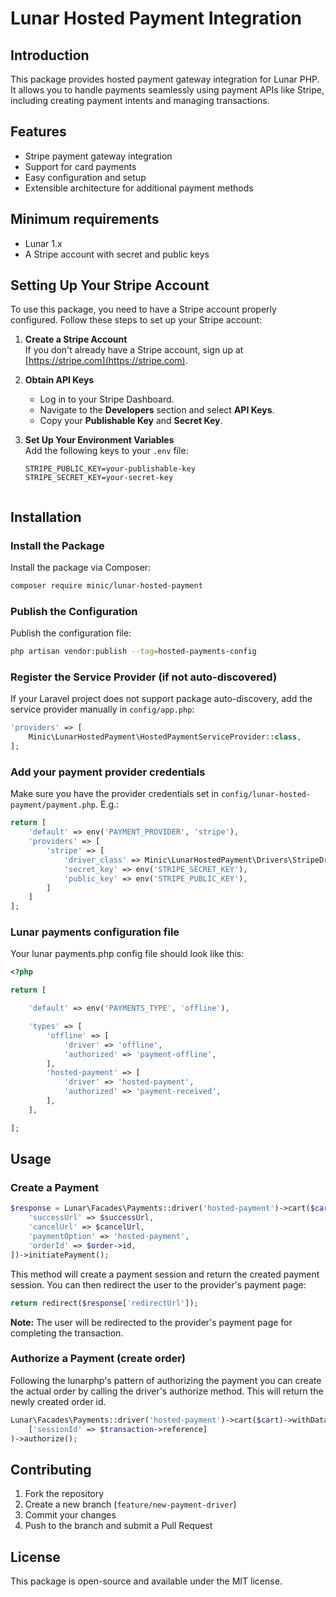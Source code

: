 # Lunar Hosted Payment Integration

## Introduction
This package provides hosted payment gateway integration for Lunar PHP. It allows you to handle payments seamlessly using payment APIs like Stripe, including creating payment intents and managing transactions.

## Features
- Stripe payment gateway integration
- Support for card payments
- Easy configuration and setup
- Extensible architecture for additional payment methods

## Minimum requirements
- Lunar 1.x
- A Stripe account with secret and public keys

## Setting Up Your Stripe Account
To use this package, you need to have a Stripe account properly configured. Follow these steps to set up your Stripe account:

1. **Create a Stripe Account**  
   If you don't already have a Stripe account, sign up at [https://stripe.com](https://stripe.com).

2. **Obtain API Keys**  
   - Log in to your Stripe Dashboard.
   - Navigate to the **Developers** section and select **API Keys**.
   - Copy your **Publishable Key** and **Secret Key**.

3. **Set Up Your Environment Variables**  
   Add the following keys to your `.env` file:
   ```env
   STRIPE_PUBLIC_KEY=your-publishable-key
   STRIPE_SECRET_KEY=your-secret-key


## Installation
### Install the Package
Install the package via Composer:
```bash
composer require minic/lunar-hosted-payment
```

### Publish the Configuration
Publish the configuration file:

```bash
php artisan vendor:publish --tag=hosted-payments-config
```

### Register the Service Provider (if not auto-discovered)
If your Laravel project does not support package auto-discovery, add the service provider manually in `config/app.php`:
```php
'providers' => [
    Minic\LunarHostedPayment\HostedPaymentServiceProvider::class,
];
```

### Add your payment provider credentials
Make sure you have the provider credentials set in `config/lunar-hosted-payment/payment.php`. E.g.:

```php
return [
    'default' => env('PAYMENT_PROVIDER', 'stripe'),
    'providers' => [
        'stripe' => [
            'driver_class' => Minic\LunarHostedPayment\Drivers\StripeDriver::class,
            'secret_key' => env('STRIPE_SECRET_KEY'),
            'public_key' => env('STRIPE_PUBLIC_KEY'),
        ]
    ]
];
```

### Lunar payments configuration file
Your lunar payments.php config file should look like this:
```php
<?php

return [

    'default' => env('PAYMENTS_TYPE', 'offline'),

    'types' => [
        'offline' => [
            'driver' => 'offline',
            'authorized' => 'payment-offline',
        ],
        'hosted-payment' => [
            'driver' => 'hosted-payment',
            'authorized' => 'payment-received',
        ],
    ],

];
```

## Usage

### Create a Payment
```php
$response = Lunar\Facades\Payments::driver('hosted-payment')->cart($cart)->withData([
    'successUrl' => $successUrl,
    'cancelUrl' => $cancelUrl,
    'paymentOption' => 'hosted-payment',
    'orderId' => $order->id,
])->initiatePayment();
```

This method will create a payment session and return the created payment session. You can then redirect the user to the provider's payment page:

```php
return redirect($response['redirectUrl']);
```

**Note:** The user will be redirected to the provider's payment page for completing the transaction.

### Authorize a Payment (create order)

Following the lunarphp's pattern of authorizing the payment you can create the actual order by calling the driver's authorize method. This will return the newly created order id.

```php
Lunar\Facades\Payments::driver('hosted-payment')->cart($cart)->withData(
    ['sessionId' => $transaction->reference]
)->authorize();
```

## Contributing
1. Fork the repository
2. Create a new branch (`feature/new-payment-driver`)
3. Commit your changes
4. Push to the branch and submit a Pull Request

## License
This package is open-source and available under the MIT license.

